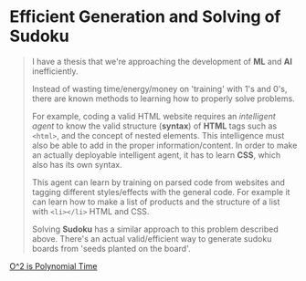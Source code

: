 # Efficient Generation and Solving of Sudoku

> I have a thesis that we're approaching the development of **ML** and **AI** inefficiently.
> 
> Instead of wasting time/energy/money on 'training' with 1's and 0's, there are known methods 
> to learning how to properly solve problems.
> 
> For example, coding a valid HTML website requires an *intelligent agent* to know the valid structure (**syntax**) of 
> **HTML** tags such as `<html>`, and the concept of nested elements. This intelligence must also be able to
> add in the proper information/content.
> In order to make an actually deployable intelligent agent, it has to learn **CSS**, which also has its own syntax.
> 
> This agent can learn by training on parsed code from websites and tagging different styles/effects with the general code.
> For example it can learn how to make a list of products and the structure of a list with `<li></li>` HTML and CSS.
> 
> Solving **Sudoku** has a similar approach to this problem described above. There's an actual valid/efficient way to 
> generate sudoku boards from 'seeds planted on the board'.

[O^2 is Polynomial Time](https://news.ycombinator.com/item?id=21745862)

